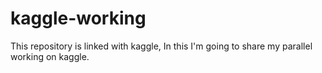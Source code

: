 # kaggle-working
This repository is linked with kaggle, In this I'm going to share my parallel working on kaggle.
